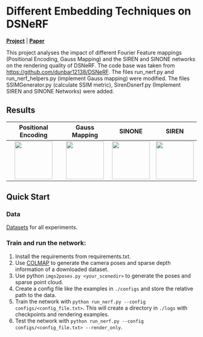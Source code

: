 # Different Embedding Techniques on DSNeRF

[**Project**](https://www.cs.cmu.edu/~dsnerf/) | [**Paper**](https://arxiv.org/abs/2107.02791)

This project analyses the impact of different Fourier Feature mappings (Positional Encoding, Gauss Mapping) and the SIREN and SINONE networks on the rendering quality of DSNeRF.
The code base was taken from https://github.com/dunbar12138/DSNeRF.
The files run_nerf.py and run_nerf_helpers.py (implement Gauss mapping) were modified.
The files SSIMGenerator.py (calculate SSIM metric), SirenDsnerf.py (Implement SIREN and SINONE Networks) were added.

## Results

Positional Encoding        |  Gauss Mapping            | SINONE                    |  SIREN         |
:-------------------------:|:-------------------------:|:-------------------------:|:-------------------------:|
<img src="resources/Horns_Basic.gif"  width="100" />  |  <img src="resources/Horns_Gauss.gif"  width="100" /> | <img src="resources/Horns_SINONE.gif"  width="100" /> | <img src="resources/Horns_SIREN.gif"  width="100" />


## Quick Start

### Data
[Datasets](https://drive.google.com/drive/folders/14boI-o5hGO9srnWaaogTU5_ji7wkX2S7) for all experiments.

### Train and run the network:
1. Install the requirements from requirements.txt.
2. Use [COLMAP](https://github.com/colmap/colmap) to generate the camera poses and sparse depth information of a downloaded dataset.
3. Use python `imgs2poses.py <your_scenedir>` to generate the poses and sparse point cloud.
4. Create a config file like the examples in `./configs` and store the relative path to the data.
5. Train the network  with `python run_nerf.py --config configs/<config_file.txt>`. This will create a directory in `./logs` with checkpoints and rendering examples.
6. Test the network with `python run_nerf.py --config configs/<config_file.txt> --render_only`.
